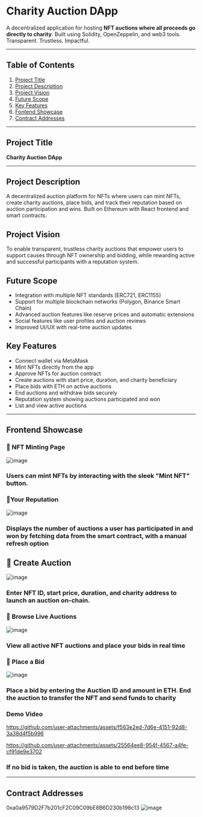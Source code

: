 #  Charity Auction DApp

A decentralized application for hosting **NFT auctions where all proceeds go directly to charity**. Built using Solidity, OpenZeppelin, and web3 tools. Transparent. Trustless. Impactful.

---

##  Table of Contents
1. [Project Title](#project-title) 
2. [Project Description](#project-description)
3. [Project Vision](#project-vision)
4. [Future Scope](#future-scope)
5. [Key Features](#key-features)
6. [Fontend Showcase](#frontend-showcase)
7. [Contract Addresses](#contract-addresses)

---

## Project Title
**Charity Auction DApp**

---
## Project Description
A decentralized auction platform for NFTs where users can mint NFTs, create charity auctions, place bids, and track their reputation based on auction participation and wins. Built on Ethereum with React frontend and smart contracts.

## Project Vision
To enable transparent, trustless charity auctions that empower users to support causes through NFT ownership and bidding, while rewarding active and successful participants with a reputation system.

## Future Scope
- Integration with multiple NFT standards (ERC721, ERC1155)
- Support for multiple blockchain networks (Polygon, Binance Smart Chain)
- Advanced auction features like reserve prices and automatic extensions
- Social features like user profiles and auction reviews
- Improved UI/UX with real-time auction updates

## Key Features
- Connect wallet via MetaMask
- Mint NFTs directly from the app
- Approve NFTs for auction contract
- Create auctions with start price, duration, and charity beneficiary
- Place bids with ETH on active auctions
- End auctions and withdraw bids securely
- Reputation system showing auctions participated and won
- List and view active auctions

---

##  Frontend Showcase



### 🔹 NFT Minting Page
![image](https://github.com/user-attachments/assets/5e94aefa-ff7e-4ac7-b101-1e662ed4993a)
### Users can mint NFTs by interacting with the sleek "Mint NFT" button.

### 🔹Your Reputation
![image](https://github.com/user-attachments/assets/706a1204-82d2-40ae-a89f-94e6a3265c7b)
### Displays the number of auctions a user has participated in and won by fetching data from the smart contract, with a manual refresh option

## 🔹 Create Auction
![image](https://github.com/user-attachments/assets/2cbfaf65-c0f3-47a5-b976-f448a4225d3c)
### Enter NFT ID, start price, duration, and charity address to launch an auction on-chain.

### 🔹 Browse Live Auctions
![image](https://github.com/user-attachments/assets/d8aa6b20-29ca-4717-b3d2-3bd719cc220d)
### View all active NFT auctions and place your bids in real time

### 🔹 Place a Bid
![image](https://github.com/user-attachments/assets/ffbd52e1-07a8-432c-ad20-b404b58058f6)
### Place a bid by entering the Auction ID and amount in ETH. End the auction to transfer the NFT and send funds to charity

###  Demo Video

https://github.com/user-attachments/assets/f563e2ed-7d6e-4151-92d8-3a38d4f5b996

https://github.com/user-attachments/assets/25564ee8-954f-4567-a4fe-cf91de9e3702
### If no bid is taken, the auction is able to end before time

---

## Contract Addresses

0xa0a9579D2F7b201cF2C09C09bE8B6D230b198c13
![image](https://github.com/user-attachments/assets/c886d6c0-3ada-4567-b85c-b2df81ded182)





